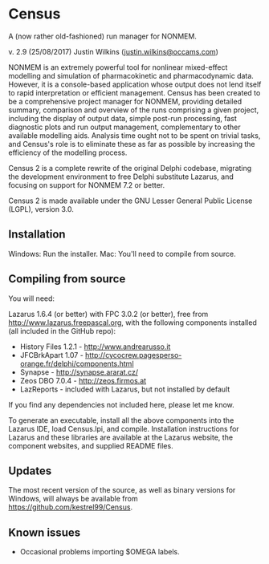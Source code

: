 # Census
A (now rather old-fashioned) run manager for NONMEM.

v. 2.9 (25/08/2017)
Justin Wilkins (justin.wilkins@occams.com)

NONMEM is an extremely powerful tool for nonlinear mixed-effect modelling and simulation of pharmacokinetic and pharmacodynamic data. However, it is a console-based application whose output does not lend itself to rapid interpretation or efficient management. Census has been created to be a comprehensive project manager for NONMEM, providing detailed summary, comparison and overview of the runs comprising a given project, including the display of output data, simple post-run processing, fast diagnostic plots and run output management, complementary to other available modelling aids. Analysis time ought not to be spent on trivial tasks, and Census's role is to eliminate these as far as possible by increasing the efficiency of the modelling process. 

Census 2 is a complete rewrite of the original Delphi codebase, migrating the development environment to free Delphi substitute Lazarus, and focusing on support for NONMEM 7.2 or better.

Census 2 is made available under the GNU Lesser General Public License (LGPL), version 3.0. 

## Installation

Windows: Run the installer.
Mac:     You'll need to compile from source. 

## Compiling from source

You will need:

Lazarus 1.6.4 (or better) with FPC 3.0.2 (or better), free from http://www.lazarus.freepascal.org, with the following components installed (all included in the GitHub repo):

* History Files 1.2.1 - http://www.andrearusso.it
* JFCBrkApart 1.07 - http://cycocrew.pagesperso-orange.fr/delphi/components.html
* Synapse - http://synapse.ararat.cz/ 
* Zeos DBO 7.0.4 - http://zeos.firmos.at
* LazReports - included with Lazarus, but not installed by default

If you find any dependencies not included here, please let me know. 

To generate an executable, install all the above components into the Lazarus IDE, load Census.lpi, and compile. Installation instructions for Lazarus and these libraries are available at the Lazarus website, the component websites, and supplied README files.

## Updates

The most recent version of the source, as well as binary versions for Windows, will always be available from https://github.com/kestrel99/Census.

## Known issues

* Occasional problems importing $OMEGA labels.

